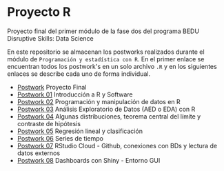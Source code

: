 
# Proyecto R
Proyecto final del primer módulo de la fase dos del programa BEDU Disruptive Skills: Data Science

En este repositorio se almacenan los postworks realizados durante el módulo de `Programación y estadística con R`. En el primer enlace se encuentran todos los postwork's en un solo archivo `.R` y en los siguientes enlaces se describe cada uno de forma individual. 

* [Postwork](https://github.com/edsatan/Proyecto-R/tree/main/Postwork) Proyecto Final
* [Postwork 01](https://github.com/edsatan/Proyecto-R/tree/main/Postwork-01) Introducción a R y Software
* [Postwork 02](https://github.com/edsatan/Proyecto-R/tree/main/Postwork-02) Programación y manipulación de datos en R
* [Postwork 03](https://github.com/edsatan/Proyecto-R/tree/main/Postwork-03) Análisis Exploratorio de Datos (AED o EDA) con R
* [Postwork 04](https://github.com/edsatan/Proyecto-R/tree/main/Postwork-04) Algunas distribuciones, teorema central del límite y contraste de hipótesis
* [Postwork 05](https://github.com/edsatan/Proyecto-R/tree/main/Postwork-05) Regresión lineal y clasificación
* [Postwork 06](https://github.com/edsatan/Proyecto-R/tree/main/Postwork-06) Series de tiempo
* [Postwork 07](https://github.com/edsatan/Proyecto-R/tree/main/Postwork-07) RStudio Cloud - Github, conexiones con BDs y lectura de datos externos
* [Postwork 08](https://github.com/edsatan/Proyecto-R/tree/main/Postwork-08) Dashboards con Shiny - Entorno GUI
